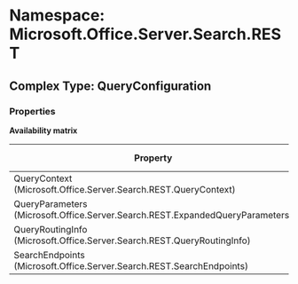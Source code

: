 # Namespace: Microsoft.Office.Server.Search.REST

## Complex Type: QueryConfiguration

### Properties

**Availability matrix**

Property | SPO | SP 2019 | SP 2016 | SP 2013
----------|-----|---------|---------|--------
QueryContext (Microsoft.Office.Server.Search.REST.QueryContext) | ✔ | ✔ | ✖ | ✖
QueryParameters (Microsoft.Office.Server.Search.REST.ExpandedQueryParameters) | ✔ | ✔ | ✖ | ✖
QueryRoutingInfo (Microsoft.Office.Server.Search.REST.QueryRoutingInfo) | ✔ | ✔ | ✖ | ✖
SearchEndpoints (Microsoft.Office.Server.Search.REST.SearchEndpoints) | ✔ | ✔ | ✖ | ✖
